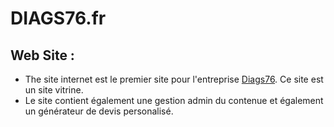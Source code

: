 #  DIAGS76.fr 

## Web Site :

  - The site internet est le premier site pour l'entreprise [Diags76](https://diags76.fr/). Ce site est un site vitrine.
  - Le site contient également une gestion admin du contenue et également un générateur de devis personalisé.

